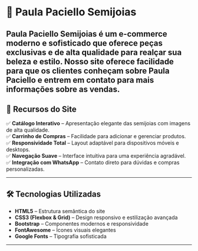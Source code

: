 # 💎 Paula Paciello Semijoias

**Paula Paciello Semijoias** é um e-commerce moderno e sofisticado que oferece peças exclusivas e de alta qualidade para realçar sua beleza e estilo. Nosso site oferece facilidade para que os clientes conheçam sobre Paula Paciello e entrem em contato para mais informações sobre as vendas.
---

## 🌟 Recursos do Site

✅ **Catálogo Interativo** – Apresentação elegante das semijoias com imagens de alta qualidade.  
✅ **Carrinho de Compras** – Facilidade para adicionar e gerenciar produtos.  
✅ **Responsividade Total** – Layout adaptável para dispositivos móveis e desktops.  
✅ **Navegação Suave** – Interface intuitiva para uma experiência agradável.  
✅ **Integração com WhatsApp** – Contato direto para dúvidas e compras personalizadas.  

---

## 🛠️ Tecnologias Utilizadas

- **HTML5** – Estrutura semântica do site  
- **CSS3 (Flexbox & Grid)** – Design responsivo e estilização avançada  
- **Bootstrap** – Componentes modernos e responsividade  
- **FontAwesome** – Ícones visuais elegantes  
- **Google Fonts** – Tipografia sofisticada  

---


